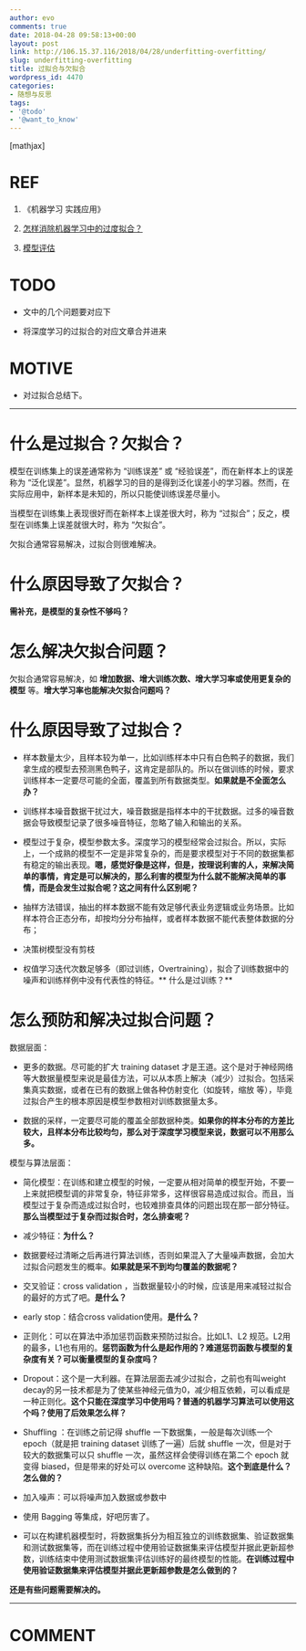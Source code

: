 ```yaml
---
author: evo
comments: true
date: 2018-04-28 09:58:13+00:00
layout: post
link: http://106.15.37.116/2018/04/28/underfitting-overfitting/
slug: underfitting-overfitting
title: 过拟合与欠拟合
wordpress_id: 4470
categories:
- 随想与反思
tags:
- '@todo'
- '@want_to_know'
---
```


<!-- more -->

[mathjax]


# REF





 	
  1. 《机器学习 实践应用》

 	
  2. [怎样消除机器学习中的过度拟合？](https://www.zhihu.com/question/26898675)

 	
  3. [模型评估](https://feisky.xyz/machine-learning/basic/evaluation.html)




# TODO





 	
  * 文中的几个问题要对应下

 	
  * 将深度学习的过拟合的对应文章合并进来




# MOTIVE





 	
  * 对过拟合总结下。





* * *





# 什么是过拟合？欠拟合？


模型在训练集上的误差通常称为 “训练误差” 或 “经验误差”，而在新样本上的误差称为 “泛化误差”。显然，机器学习的目的是得到泛化误差小的学习器。然而，在实际应用中，新样本是未知的，所以只能使训练误差尽量小。

当模型在训练集上表现很好而在新样本上误差很大时，称为 “过拟合”；反之，模型在训练集上误差就很大时，称为 “欠拟合”。

欠拟合通常容易解决，过拟合则很难解决。


# 什么原因导致了欠拟合？


**需补充，是模型的复杂性不够吗？**


# 怎么解决欠拟合问题？


欠拟合通常容易解决，如 **增加数据、增大训练次数、增大学习率或使用更复杂的模型** 等。**增大学习率也能解决欠拟合问题吗？**






# 什么原因导致了过拟合？





 	
  * 样本数量太少，且样本较为单一，比如训练样本中只有白色鸭子的数据，我们拿生成的模型去预测黑色鸭子，这肯定是部队的。所以在做训练的时候，要求训练样本一定要尽可能的全面，覆盖到所有数据类型。**如果就是不全面怎么办？**

 	
  * 训练样本噪音数据干扰过大，噪音数据是指样本中的干扰数据。过多的噪音数据会导致模型记录了很多噪音特征，忽略了输入和输出的关系。

 	
  * 模型过于复杂，模型参数太多。深度学习的模型经常会过拟合。所以，实际上，一个成熟的模型不一定是非常复杂的，而是要求模型对于不同的数据集都有稳定的输出表现。**嗯，感觉好像是这样，但是，按理说利害的人，来解决简单的事情，肯定是可以解决的，那么利害的模型为什么就不能解决简单的事情，而是会发生过拟合呢？这之间有什么区别呢？**

 	
  * 抽样方法错误，抽出的样本数据不能有效足够代表业务逻辑或业务场景。比如样本符合正态分布，却按均分分布抽样，或者样本数据不能代表整体数据的分布；

 	
  * 决策树模型没有剪枝

 	
  * 权值学习迭代次数足够多（即过训练，Overtraining），拟合了训练数据中的噪声和训练样例中没有代表性的特征。** 什么是过训练？**




# 怎么预防和解决过拟合问题？


数据层面：



 	
  * 更多的数据。尽可能的扩大 training dataset 才是王道。这个是对于神经网络等大数据量模型来说是最佳方法，可以从本质上解决（减少）过拟合。包括采集真实数据，或者在已有的数据上做各种仿射变化（如旋转，缩放 等），毕竟过拟合产生的根本原因是模型参数相对训练数据量太多。

 	
  * 数据的采样，一定要尽可能的覆盖全部数据种类。**如果你的样本分布的方差比较大，且样本分布比较均匀，那么对于深度学习模型来说，数据可以不用那么多。**


模型与算法层面：

 	
  * 简化模型：在训练和建立模型的时候，一定要从相对简单的模型开始，不要一上来就把模型调的非常复杂，特征非常多，这样很容易造成过拟合。而且，当模型过于复杂而造成过拟合时，也较难排查具体的问题出现在那一部分特征。**那么当模型过于复杂而过拟合时，怎么排查呢？**

 	
  * 减少特征：**为什么？**

 	
  * 数据要经过清晰之后再进行算法训练，否则如果混入了大量噪声数据，会加大过拟合问题发生的概率。**如果就是采不到均匀覆盖的数据呢？**

 	
  * 交叉验证：cross validation ，当数据量较小的时候，应该是用来减轻过拟合的最好的方式了吧。**是什么？**

 	
  * early stop：结合cross validation使用。**是什么？**

 	
  * 正则化：可以在算法中添加惩罚函数来预防过拟合。比如L1、L2 规范。L2用的最多，L1也有用的。**惩罚函数为什么是起作用的？难道惩罚函数与模型的复杂度有关？可以衡量模型的复杂度吗？**

 	
  * Dropout：这个是一大利器。在算法层面去减少过拟合，之前也有叫weight decay的另一技术都是为了使某些神经元值为0，减少相互依赖，可以看成是一种正则化。**这个只能在深度学习中使用吗？普通的机器学习算法可以使用这个吗？使用了后效果怎么样？**

 	
  * Shuffling ：在训练之前记得 shuffle 一下数据集，一般是每次训练一个 epoch（就是把 training dataset 训练了一遍）后就 shuffle 一次，但是对于较大的数据集可以只 shuffle 一次，虽然这样会使得训练在第二个 epoch 就变得 biased，但是带来的好处可以 overcome 这种缺陷。**这个到底是什么？怎么做的？**

 	
  * 加入噪声：可以将噪声加入数据或参数中

 	
  * 使用 Bagging 等集成，好吧厉害了。

 	
  * 可以在构建机器模型时，将数据集拆分为相互独立的训练数据集、验证数据集和测试数据集等，而在训练过程中使用验证数据集来评估模型并据此更新超参数，训练结束中使用测试数据集评估训练好的最终模型的性能。**在训练过程中使用验证数据集来评估模型并据此更新超参数是怎么做到的？**


**还是有些问题需要解决的。**













* * *





# COMMENT



